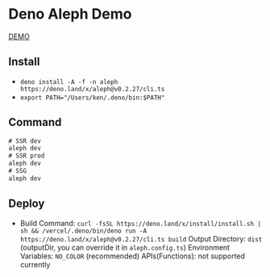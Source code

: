 # Deno Aleph Demo

[DEMO](https://aleph-case.vercel.app/)

## Install
+ `deno install -A -f -n aleph https://deno.land/x/aleph@v0.2.27/cli.ts`
+ `export PATH="/Users/ken/.deno/bin:$PATH"`

## Command
```cmd
# SSR dev
aleph dev
# SSR prod
aleph dev
# SSG
aleph dev
```

## Deploy
+ Build Command: `curl -fsSL https://deno.land/x/install/install.sh | sh && /vercel/.deno/bin/deno run -A https://deno.land/x/aleph@v0.2.27/cli.ts build`
Output Directory: `dist` (outputDir, you can override it in `aleph.config.ts`)
Environment Variables: `NO_COLOR` (recommended)
APIs(Functions): not supported currently